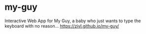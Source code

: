 # my-guy
Interactive Web App for My Guy, a baby who just wants to type the keyboard with no reason...
https://zivl.github.io/my-guy/
